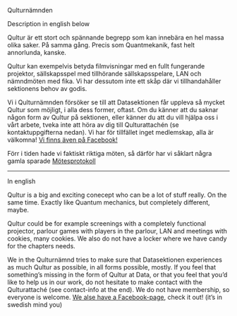 Qulturnämnden

Description in english below

Qultur är ett stort och spännande begrepp som kan innebära en hel massa olika saker. På samma gång. Precis som Quantmekanik, fast helt annorlunda, kanske.

Qultur kan exempelvis betyda filmvisningar med en fullt fungerande projektor, sällskapsspel med tillhörande sällskapsspelare, LAN och nämndmöten med fika. Vi har dessutom inte ett skåp där vi tillhandahåller sektionens behov av godis.

Vi i Qulturnämnden försöker se till att Datasektionen får uppleva så mycket Qultur som möjligt, i alla dess former, oftast. Om du känner att du saknar någon form av Qultur på sektionen, eller känner du att du vill hjälpa oss i vårt arbete, tveka inte att höra av dig till Qulturattachén (se kontaktuppgifterna nedan). Vi har för tillfället inget medlemskap, alla är välkomna! [Vi finns även på Facebook!](https://www.facebook.com/Qulturnamnden)

Förr i tiden hade vi faktiskt riktiga möten, så därför har vi såklart några gamla sparade [Mötesprotokoll](http://www.datasektionen.se/sektionen/qn/motesprotokoll)

---

In english

Qultur is a big and exciting conecept who can be a lot of stuff really. On the same time. Exactly like Quantum mechanics, but completely different, maybe.

Qultur could be for example screenings with a completely functional projector, parlour games with players in the parlour, LAN and meetings with cookies, many cookies. We also do not have a locker where we have candy for the chapters needs.

We in the Qulturnämnd tries to make sure that Datasektionen experiences as much Qultur as possible, in all forms possible, mostly. If you feel that something’s missing in the form of Qultur at Data, or that you feel that you’d like to help us in our work, do not hesitate to make contact with the Qulturattaché (see contact-info at the end). We do not have membership, so everyone is welcome.
[We alse have a Facebook-page](https://www.facebook.com/Qulturnamnden), check it out! (it’s in swedish mind you)
